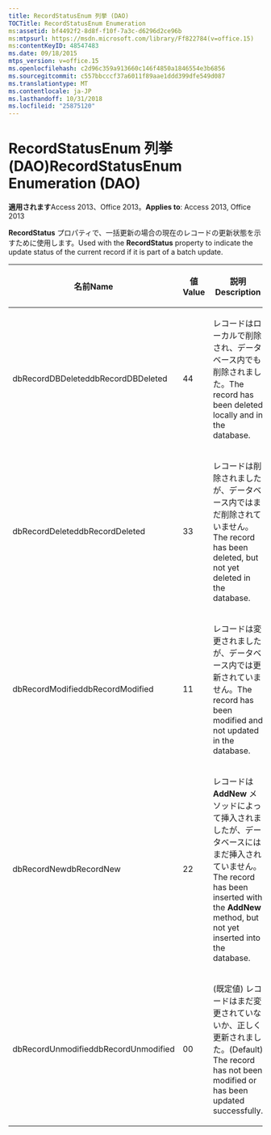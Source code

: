 ```yaml
---
title: RecordStatusEnum 列挙 (DAO)
TOCTitle: RecordStatusEnum Enumeration
ms:assetid: bf4492f2-8d8f-f10f-7a3c-d6296d2ce96b
ms:mtpsurl: https://msdn.microsoft.com/library/Ff822784(v=office.15)
ms:contentKeyID: 48547483
ms.date: 09/18/2015
mtps_version: v=office.15
ms.openlocfilehash: c2d96c359a913660c146f4850a1846554e3b6856
ms.sourcegitcommit: c557bbcccf37a6011f89aae1ddd399dfe549d087
ms.translationtype: MT
ms.contentlocale: ja-JP
ms.lasthandoff: 10/31/2018
ms.locfileid: "25875120"
---
```

# <a name="recordstatusenum-enumeration-dao"></a><span data-ttu-id="213ea-102">RecordStatusEnum 列挙 (DAO)</span><span class="sxs-lookup"><span data-stu-id="213ea-102">RecordStatusEnum Enumeration (DAO)</span></span>


<span data-ttu-id="213ea-103">**適用されます**Access 2013、Office 2013。</span><span class="sxs-lookup"><span data-stu-id="213ea-103">**Applies to**: Access 2013, Office 2013</span></span>

<span data-ttu-id="213ea-104">**RecordStatus** プロパティで、一括更新の場合の現在のレコードの更新状態を示すために使用します。</span><span class="sxs-lookup"><span data-stu-id="213ea-104">Used with the **RecordStatus** property to indicate the update status of the current record if it is part of a batch update.</span></span>

<table>
<colgroup>
<col style="width: 33%" />
<col style="width: 33%" />
<col style="width: 33%" />
</colgroup>
<thead>
<tr class="header">
<th><p><span data-ttu-id="213ea-105">名前</span><span class="sxs-lookup"><span data-stu-id="213ea-105">Name</span></span></p></th>
<th><p><span data-ttu-id="213ea-106">値</span><span class="sxs-lookup"><span data-stu-id="213ea-106">Value</span></span></p></th>
<th><p><span data-ttu-id="213ea-107">説明</span><span class="sxs-lookup"><span data-stu-id="213ea-107">Description</span></span></p></th>
</tr>
</thead>
<tbody>
<tr class="odd">
<td><p><span data-ttu-id="213ea-108">dbRecordDBDeleted</span><span class="sxs-lookup"><span data-stu-id="213ea-108">dbRecordDBDeleted</span></span></p></td>
<td><p><span data-ttu-id="213ea-109">4</span><span class="sxs-lookup"><span data-stu-id="213ea-109">4</span></span></p></td>
<td><p><span data-ttu-id="213ea-110">レコードはローカルで削除され、データベース内でも削除されました。</span><span class="sxs-lookup"><span data-stu-id="213ea-110">The record has been deleted locally and in the database.</span></span></p></td>
</tr>
<tr class="even">
<td><p><span data-ttu-id="213ea-111">dbRecordDeleted</span><span class="sxs-lookup"><span data-stu-id="213ea-111">dbRecordDeleted</span></span></p></td>
<td><p><span data-ttu-id="213ea-112">3</span><span class="sxs-lookup"><span data-stu-id="213ea-112">3</span></span></p></td>
<td><p><span data-ttu-id="213ea-113">レコードは削除されましたが、データベース内ではまだ削除されていません。</span><span class="sxs-lookup"><span data-stu-id="213ea-113">The record has been deleted, but not yet deleted in the database.</span></span></p></td>
</tr>
<tr class="odd">
<td><p><span data-ttu-id="213ea-114">dbRecordModified</span><span class="sxs-lookup"><span data-stu-id="213ea-114">dbRecordModified</span></span></p></td>
<td><p><span data-ttu-id="213ea-115">1</span><span class="sxs-lookup"><span data-stu-id="213ea-115">1</span></span></p></td>
<td><p><span data-ttu-id="213ea-116">レコードは変更されましたが、データベース内では更新されていません。</span><span class="sxs-lookup"><span data-stu-id="213ea-116">The record has been modified and not updated in the database.</span></span></p></td>
</tr>
<tr class="even">
<td><p><span data-ttu-id="213ea-117">dbRecordNew</span><span class="sxs-lookup"><span data-stu-id="213ea-117">dbRecordNew</span></span></p></td>
<td><p><span data-ttu-id="213ea-118">2</span><span class="sxs-lookup"><span data-stu-id="213ea-118">2</span></span></p></td>
<td><p><span data-ttu-id="213ea-119">レコードは <strong>AddNew</strong> メソッドによって挿入されましたが、データベースにはまだ挿入されていません。</span><span class="sxs-lookup"><span data-stu-id="213ea-119">The record has been inserted with the <strong>AddNew</strong> method, but not yet inserted into the database.</span></span></p></td>
</tr>
<tr class="odd">
<td><p><span data-ttu-id="213ea-120">dbRecordUnmodified</span><span class="sxs-lookup"><span data-stu-id="213ea-120">dbRecordUnmodified</span></span></p></td>
<td><p><span data-ttu-id="213ea-121">0</span><span class="sxs-lookup"><span data-stu-id="213ea-121">0</span></span></p></td>
<td><p><span data-ttu-id="213ea-122">(既定値) レコードはまだ変更されていないか、正しく更新されました。</span><span class="sxs-lookup"><span data-stu-id="213ea-122">(Default) The record has not been modified or has been updated successfully.</span></span></p></td>
</tr>
</tbody>
</table>


